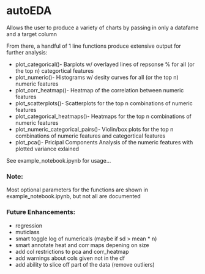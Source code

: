 # autoEDA
Allows the user to produce a variety of charts by passing in only a datafame and a target column

From there, a handful of 1 line functions produce extensive output for further analysis:
*   plot_categorical()- Barplots w/ overlayed lines of repsonse % for all (or the top n) categortical features
*   plot_numeric()- Histograms w/ desity curves for all (or the top n) numeric features
*   plot_corr_heatmap()- Heatmap of the correlation between numeric features 
*   plot_scatterplots()- Scatterplots for the top n combinations of numeric features
*   plot_categorical_heatmaps()- Heatmaps for the top n combinations of numeric features
*   plot_numeric_categorical_pairs()- Violin/box plots for the top n combinations of numeric features and categortical features
*   plot_pca()- Pricipal Components Analysis of the numeric features with plotted variance exlained

See example_notebook.ipynb for usage...

### Note: 
Most optional parameters for the functions are shown in example_notebook.ipynb, but not all are documented

### Future Enhancements:
- regression
- muticlass
- smart toggle log of numericals (maybe if sd > mean * n)
- smart annotate heat and corr maps depening on size
- add col restrictions to pca and corr_heatmap
- add warnings about cols given not in the df
- add ability to slice off part of the data (remove outliers)